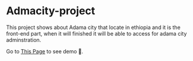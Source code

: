 # Admacity-project

This project shows about Adama city that locate in ethiopia and it is the front-end part, when it will finished it will be able to access for adama city adminstration.

Go to [This Page](https://https://emmanuel130.github.io/Cmara-Education-Volunteer-website-final/) to see demo 🙂.
